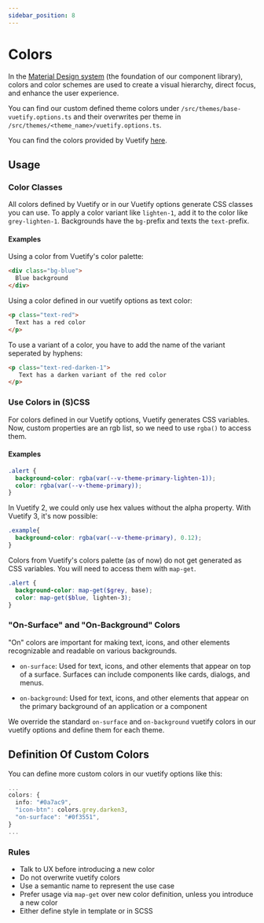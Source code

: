 ```yaml
---
sidebar_position: 8
---
```


# Colors
In the [Material Design system](https://m2.material.io/design/color/the-color-system.html) (the foundation of our component library), colors and color schemes are used to create a visual hierarchy, direct focus, and enhance the user experience.

You can find our custom defined theme colors under `/src/themes/base-vuetify.options.ts` and their overwrites per theme in `/src/themes/<theme_name>/vuetify.options.ts`.

You can find the colors provided by Vuetify [here](https://vuetifyjs.com/en/styles/colors/#colors).

## Usage

### Color Classes

All colors defined by Vuetify or in our Vuetify options generate CSS classes you can use. To apply a color variant like `lighten-1`, add it to the color like `grey-lighten-1`.
Backgrounds have the `bg-`prefix and texts the `text-`prefix.

#### Examples

Using a color from Vuetify's color palette:

```html
<div class="bg-blue">
  Blue background
</div>
```

Using a color defined in our vuetify options as text color:

```html
<p class="text-red">
  Text has a red color
</p>
```

To use a variant of a color, you have to add the name of the variant seperated by hyphens:

```html
<p class="text-red-darken-1">
   Text has a darken variant of the red color
</p>
```

### Use Colors in (S)CSS

For colors defined in our Vuetify options, Vuetify generates CSS variables.
Now, custom properties are an rgb list, so we need to use `rgba()` to access them.

#### Examples

```scss
.alert {
  background-color: rgba(var(--v-theme-primary-lighten-1));
  color: rgba(var(--v-theme-primary));
}
```

In Vuetify 2, we could only use hex values without the alpha property.
With Vuetify 3, it's now possible:

```scss
.example{
  background-color: rgba(var(--v-theme-primary), 0.12);
}
```

Colors from Vuetify's colors palette (as of now) do not get generated as CSS variables. You will need to access them with `map-get`.

```scss
.alert {
  background-color: map-get($grey, base);
  color: map-get($blue, lighten-3);
}
```

### "On-Surface" and "On-Background" Colors

"On" colors are important for making text, icons, and other elements recognizable and readable on various backgrounds.

- `on-surface`: Used for text, icons, and other elements that appear on top of a surface. Surfaces can include components like cards, dialogs, and menus.

- `on-background`: Used for text, icons, and other elements that appear on the primary background of an application or a component

We override the standard `on-surface` and `on-background` vuetify colors in our vuetify options and define them for each theme.

## Definition Of Custom Colors

You can define more custom colors in our vuetify options like this:

```typescript
...
colors: {
  info: "#0a7ac9",
  "icon-btn": colors.grey.darken3,
  "on-surface": "#0f3551",
}
...
```

### Rules

- Talk to UX before introducing a new color
- Do not overwrite vuetify colors
- Use a semantic name to represent the use case
- Prefer usage via `map-get` over new color definition, unless you introduce a new color
- Either define style in template or in SCSS
